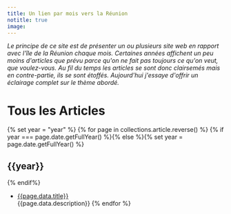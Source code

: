 ```yaml
---
title: Un lien par mois vers la Réunion
notitle: true
image:
---
```


_Le principe de ce site est de présenter un ou plusieurs site web en rapport avec l'île de la Réunion chaque mois. Certaines années affichent un peu moins d'articles que prévu parce qu'on ne fait pas toujours ce qu'on veut, que voulez-vous. Au fil du temps les articles se sont donc clairsemés mais en contre-partie, ils se sont étoffés. Aujourd'hui j'essaye d'offrir un éclairage complet sur le thème abordé._

# Tous les Articles
{% set year = "year" %}
{% for page in collections.article.reverse() %}
  {% if year === page.date.getFullYear() %}{% else %}{% set year = page.date.getFullYear() %}
## {{year}}
  {% endif%}
- [{{page.data.title}}]({{page.url}})<br>
{{page.data.description}}
{% endfor %}
